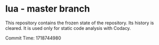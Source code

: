 # lua - master branch

This repository contains the frozen state of the repository.
Its history is cleared. It is used only for static code
analysis with Codacy.

Commit Time: 1718744980